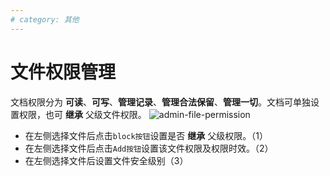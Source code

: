 ```yaml
---
# category: 其他
---
```

# 文件权限管理
文档权限分为 __可读__、__可写__、__管理记录__、__管理合法保留__、__管理一切__。文档可单独设置权限，也可 __继承__ 父级文件权限。
![admin-file-permission](/images/admin-file-permission.png)
- 在左侧选择文件后点击`block按钮`设置是否 __继承__ 父级权限。（1）
- 在左侧选择文件后点击`Add按钮`设置该文件权限及权限时效。（2）
- 在左侧选择文件后设置文件安全级别（3）